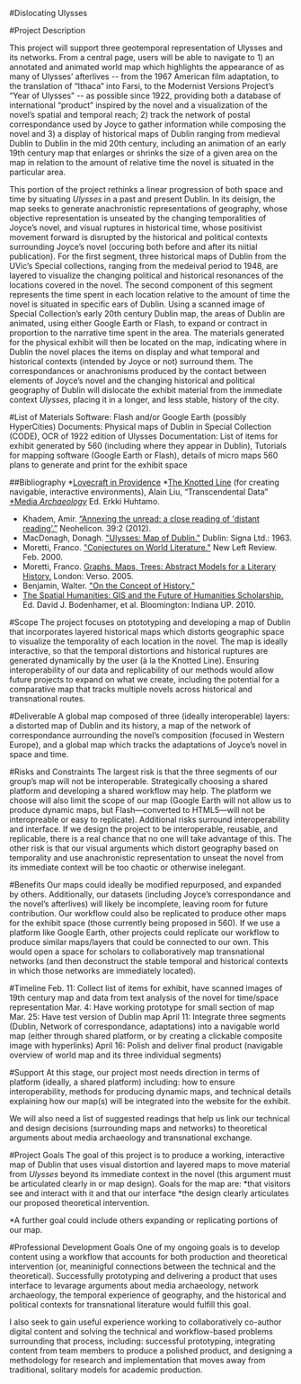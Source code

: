 #Dislocating Ulysses

#Project Description

This project will support three geotemporal representation of Ulysses and its networks. From a central page, users will be able to navigate to 1) an annotated and animated world map which highlights the appearance of as many of Ulysses’ afterlives -- from the 1967 American film adaptation, to the translation of “Ithaca” into Farsi, to the Modernist Versions Project’s “Year of Ulysses” -- as possible since 1922, providing both a database of international “product” inspired by the novel and a visualization of the novel’s spatial and temporal reach; 2) track the network of postal correspondance used by Joyce to gather information while composing the novel and 3) a display of historical maps of Dublin ranging from medieval Dublin to Dublin in the mid 20th century, including an animation of an early 19th century map that enlarges or shrinks the size of a given area on the map in relation to the amount of relative time the novel is situated in the particular area. 

This portion of the project rethinks a linear progression of both space and time by situating *Ulysses* in a past and present Dublin. In its deisign, the map seeks to generate anachronistic representations of geography, whose objective representation is unseated by the changing temporalities of Joyce’s novel, and visual ruptures in historical time, whose positivist movement forward is disrupted by the historical and political contexts surrounding Joyce’s novel (occuring both before and after its niitial publication). For the first segment, three historical maps of Dublin from the UVic’s Special collections, ranging from the medeival period to 1948, are layered to visualize the changing political and historical resonances of the locations covered in the novel. The second component of this segment represents the time spent in each location relative to the amount of time the novel is situated in specific ears of Dublin. Using a scanned image of Special Collection’s early 20th century Dublin map, the areas of Dublin are animated, using either Google Earth or Flash, to expand or contract in proportion to the narrative time spent in the area. The materials generated for the physical exhibit will then be located on the map, indicating where in Dublin the novel places the items on display and what temporal and historical contexts (intended by Joyce or not) surround them. The correspondances or anachronisms produced by the contact between elements of Joyce’s novel and the changing historical and political geography of Dublin will dislocate the exhibit material from the immediate context *Ulysses*, placing it in a longer, and less stable, history of the city.

#List of Materials
Software: Flash and/or Google Earth (possibly HyperCities)
Documents: Physical maps of Dublin in Special Collection (CODE), OCR of 1922 edition of Ulysses
Documentation: List of items for exhibit generated by 560 (including where they appear in Dublin), Tutorials for mapping software (Google Earth or Flash), details of micro maps 560 plans to generate and print for the exhibit space

##Bibliography
*[Lovecraft in Providence](http://lovecraft.scholarslab.org/neatline-exhibits/show/lovecraft-in-providence/fullscreen)
*[The Knotted Line](http://knottedline.com/) (for creating navigable, interactive environments), Alain Liu, “Transcendental Data”
[*Media *Archaeology*](http://books.google.ca/books?id=aSlQ8z1uslwC&printsec=frontcover&dq=media+archaeology&hl=en&sa=X&ei=FfQHUcicNcSQiALProGADQ&redir_esc=y) Ed. Erkki Huhtamo.
* Khadem, Amir. [“Annexing the unread: a close reading of 'distant reading’.”](http://link.springer.com.ezproxy.library.uvic.ca/article/10.1007/s11059-012-0152-y/fulltext.html) Neohelicon. 39:2 (2012). 
* MacDonagh, Donagh. ["Ulysses: Map of Dublin."](http://voyager.library.uvic.ca/vwebv/holdingsInfo?bibId=2619075) Dublin: Signa Ltd.: 1963. 
* Moretti, Franco. ["Conjectures on World Literature."](http://newleftreview.org/II/1/franco-moretti-conjectures-on-world-literature) New Left Review. Feb. 2000.
* Moretti, Franco. [Graphs, Maps, Trees: Abstract Models for a Literary History.](http://voyager.library.uvic.ca/vwebv/holdingsInfo?bibId=1386108) London: Verso. 2005.  
* Benjamin, Walter. ["On the Concept of History."](http://www.marxists.org/reference/archive/benjamin/1940/history.htm) 
* [The Spatial Humanities: GIS and the Future of Humanities Scholarship.](http://voyager.library.uvic.ca/vwebv/holdingsInfo?bibId=2181054) Ed. David J. Bodenhamer, et al. Bloomington: Indiana UP. 2010.

#Scope
The project focuses on ptototyping and developing a map of Dublin that incorporates layered historical maps which distorts geographic space to visualize the temporality of each location in the novel. The map is ideally interactive, so that the temporal distortions and historical ruptures are generated dynamically by the user (à la the Knotted Line). Ensuring interoperability of our data and replicability of our methods would allow future projects to expand on what we create, including the potential for a comparative map that tracks multiple novels across historical and transnational routes.

#Deliverable
A global map composed of three (ideally interoperable) layers: a distorted map of Dublin and its history, a map of the network of correspondance aurrounding the novel’s composition (focused in Western Europe), and a global map which tracks the adaptations of Joyce’s novel in space and time.

#Risks and Constraints
The largest risk is that the three segments of our group’s map will not be interoperable. Strategically choosing a shared platform and developing a shared workflow may help. The platform we choose will also limit the scope of our map (Google Earth will not allow us to produce dynamic maps, but Flash—converted to HTML5—will not be interopreable or easy to replicate). Additional risks surround interoperability and interface. If we design the project to be interoperable, reusable, and replicable, there is a real chance that no one will take advantage of this. The other risk is that our visual arguments which distort geography based on temporality and use anachronistic representation to unseat the novel from its immediate context will be too chaotic or otherwise inelegant.

#Benefits
Our maps could ideally be modified repurposed, and expanded by others. Additionally, our datasets (including Joyce’s correspondance and the novel’s afterlives) will likely be incomplete, leaving room for future contribution. Our workflow could also be replicated to produce other maps for the exhibit space (those currently being proposed in 560). If we use a platform like Google Earth, other projects could replicate our workflow to produce similar maps/layers that could be connected to our own. This would open a space for scholars to collaboratively map transnational networks (and then deconstruct the stable temporal and historical contexts in which those networks are immediately located).

#Timeline
Feb. 11: Collect list of items for exhibit, have scanned images of 19th century map and data from text analysis of the novel for time/space representation
Mar. 4: Have working prototype for small section of map
Mar. 25: Have test version of Dublin map
April 11: Integrate three segments (Dublin, Network of correspondance, adaptations) into a navigable world map (either through shared platform, or by creating a clickable composite image with hyperlinks)
April 16: Polish and deliver final product (navigable overview of world map and its three  individual segments)

#Support
At this stage, our project most needs direction in terms of platform (ideally, a shared platform) including: how to ensure interoperability, methods for producing dynamic maps, and technical details explaining how our map(s) will be integrated into the website for the exhibit.

We will also need a list of suggested readings that help us link our technical and design decisions (surrounding maps and networks) to theoretical arguments about media archaeology and transnational exchange.

#Project Goals
The goal of this project is to produce a working, interactive map of Dublin that uses visual distortion and layered maps to move material from *Ulysses* beyond its immediate context in the novel (this argument must be articulated clearly in or map design). Goals for the map are:
*that visitors see and interact with it and that our interface
*the design clearly articulates our proposed theoretical intervention.

*A further goal could include others expanding or replicating portions of our map.

#Professional Development Goals
One of my ongoing goals is to develop content using a workflow that accounts for both production and theoretical intervention (or, meaninigful connections between the technical and the theoretical). Successfully prototyping and delivering a product that uses interface to levarage arguments about media archaeology, network archaeology, the temporal experience of geography, and the historical and political contexts for transnational literature would fulfill this goal.

I also seek to gain useful experience working to collaboratively co-author digital content and solving the technical and workflow-based problems surrounding that process, including: successful prototyping, integrating content from team members to produce a polished product, and designing a methodology for research and implementation that moves away from traditional, solitary models for academic production.